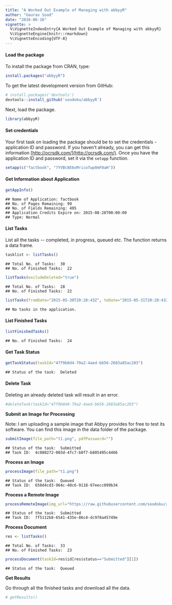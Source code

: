 ```yaml
---
title: "A Worked Out Example of Managing with abbyyR"
author: "Gaurav Sood"
date: "2016-06-16"
vignette: >
  %\VignetteIndexEntry{A Worked Out Example of Managing with abbyyR}
  %\VignetteEngine{knitr::rmarkdown}
  %\VignetteEncoding{UTF-8}
---
```


#### Load the package

To install the package from CRAN, type:

```r
install.packages("abbyyR")
```

To get the latest development version from GitHub:


```r
# install.packages('devtools')
devtools::install_github('soodoku/abbyyR')
```

Next, load the package. 


```r
library(abbyyR)
```

#### Set credentials

Your first task on loading the package should be to set the credentials - application ID and password. If you haven't already, you can get this information 
[http://ocrsdk.com/](http://ocrsdk.com/). Once you have the application ID and password, set it via the `setapp` function. 



```r
setapp(c("factbook", "7YVBc8E6xMricoTwp0mF0aH"))
```

#### Get Information about Application



```r
getAppInfo()
```

```
## Name of Application: factbook
## No. of Pages Remaining: 99
## No. of Fields Remaining: 495
## Application Credits Expire on: 2015-08-28T00:00:00
## Type: Normal
```

#### List Tasks 

List all the tasks -- completed, in progress, queued etc. The function returns a data frame.



```r
tasklist <- listTasks()
```

```
## Total No. of Tasks:  30 
## No. of Finished Tasks:  22
```


```r
listTasks(excludeDeleted="true")
```

```
## Total No. of Tasks:  28 
## No. of Finished Tasks:  22
```


```r
listTasks(fromDate="2015-05-30T20:28:43Z", toDate="2015-05-31T20:28:43Z")
```

```
## No tasks in the application.
```

#### List Finished Tasks



```r
listFinishedTasks()
```

```
## No. of Finished Tasks:  24
```

#### Get Task Status



```r
getTaskStatus(taskId="47f9b0d4-79a2-4aed-b656-2683a85ac203")
```

```
## Status of the task:  Deleted
```

#### Delete Task

Deleting an already deleted task will result in an error.



```r
#deleteTask(taskId="47f9b0d4-79a2-4aed-b656-2683a85ac203")
```

**Submit an Image for Processing**

Note: I am uploading a sample image that Abbyy provides for free to test its software. You can find this image in the data folder of the package.




```r
submitImage(file_path="t1.png", pdfPassword="")
```

```
## Status of the task:  Submitted 
## Task ID:  4c088272-003d-4fc7-b0f7-b805495c4466
```

**Process an Image**



```r
processImage(file_path="t1.png")
```

```
## Status of the task:  Queued 
## Task ID:  650d4cd3-964c-40c6-9118-97eecc099b34
```

**Process a Remote Image**



```r
processRemoteImage(img_url="https://raw.githubusercontent.com/soodoku/abbyyR/master/inst/extdata/t1.png")
```

```
## Status of the task:  Submitted 
## Task ID:  7f5112b8-6541-435e-86c4-dc978a45749e
```

**Process Document**



```r
res <- listTasks()
```

```
## Total No. of Tasks:  33 
## No. of Finished Tasks:  23
```


```r
processDocument(taskId=res$id[res$status=="Submitted"][1])
```

```
## Status of the task:  Queued
```

**Get Results**

Go through all the finished tasks and download all the data.



```r
# getResults()
```
